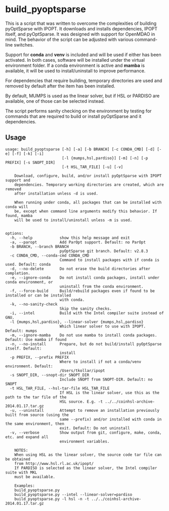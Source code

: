 # build_pyoptsparse
This is a script that was written to overcome the complexities of building pyOptSparse with IPOPT. It downloads and installs dependencies, IPOPT itself, and pyOptSparse. It was designed with support for OpenMDAO in mind. The behavior of the script can be adjusted with various command-line switches.

Support for **conda** and **venv** is included and will be used if either has been activated. In both cases, software will be installed under the virtual environment folder. If a conda environment is active and **mamba** is available, it will be used to install/uninstall to improve performance.

For dependencies that require building, temporary directories are used and removed by default after the item has been installed.

By default, MUMPS is used as the linear solver, but if HSL or PARDISO are available, one of those can be selected instead.

The script performs sanity checking on the environment by testing for commands that are required to build or install pyOptSparse and it dependencies.

## Usage
```
usage: build_pyoptsparse [-h] [-a] [-b BRANCH] [-c CONDA_CMD] [-d] [-e] [-f] [-k] [-i]
                         [-l {mumps,hsl,pardiso}] [-m] [-n] [-p PREFIX] [-s SNOPT_DIR]
                         [-t HSL_TAR_FILE] [-u] [-v]

    Download, configure, build, and/or install pyOptSparse with IPOPT support and
    dependencies. Temporary working directories are created, which are removed
    after installation unless -d is used.

    When running under conda, all packages that can be installed with conda will
    be, except when command line arguments modify this behavior. If found, mamba
    will be used to install/uninstall unless -m is used.


options:
  -h, --help            show this help message and exit
  -a, --paropt          Add ParOpt support. Default: no ParOpt
  -b BRANCH, --branch BRANCH
                        pyOptSparse git branch. Default: v2.8.3
  -c CONDA_CMD, --conda-cmd CONDA_CMD
                        Command to install packages with if conda is used. Default: conda
  -d, --no-delete       Do not erase the build directories after completion.
  -e, --ignore-conda    Do not install conda packages, install under conda environment, or
                        uninstall from the conda environment.
  -f, --force-build     Build/rebuild packages even if found to be installed or can be installed
                        with conda.
  -k, --no-sanity-check
                        Skip the sanity checks.
  -i, --intel           Build with the Intel compiler suite instead of GNU.
  -l {mumps,hsl,pardiso}, --linear-solver {mumps,hsl,pardiso}
                        Which linear solver to use with IPOPT. Default: mumps
  -m, --ignore-mamba    Do not use mamba to install conda packages. Default: Use mamba if found
  -n, --no-install      Prepare, but do not build/install pyOptSparse itself. Default:
                        install
  -p PREFIX, --prefix PREFIX
                        Where to install if not a conda/venv environment. Default:
                        /Users/tkollar/ipopt
  -s SNOPT_DIR, --snopt-dir SNOPT_DIR
                        Include SNOPT from SNOPT-DIR. Default: no SNOPT
  -t HSL_TAR_FILE, --hsl-tar-file HSL_TAR_FILE
                        If HSL is the linear solver, use this as the path to the tar file of the
                        HSL source. E.g. -t ../../coinhsl-archive-2014.01.17.tar.gz
  -u, --uninstall       Attempt to remove an installation previously built from source (using the
                        same --prefix) and/or installed with conda in the same environment, then
                        exit. Default: Do not uninstall
  -v, --verbose         Show output from git, configure, make, conda, etc. and expand all
                        environment variables.

    NOTES:
    When using HSL as the linear solver, the source code tar file can be obtained
    from http://www.hsl.rl.ac.uk/ipopt/
    If PARDISO is selected as the linear solver, the Intel compiler suite with MKL
    must be available.

    Examples:
    build_pyoptsparse.py
    build_pyoptsparse.py --intel --linear-solver=pardiso
    build_pyoptsparse.py -l hsl -n -t ../../coinhsl-archive-2014.01.17.tar.gz
 ```
